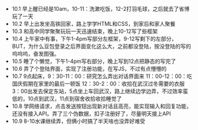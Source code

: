* 10.1 早上醒已经是10am，10-11：洗漱吃饭，12-2打羽毛球，之后就去了省博玩了一天
* 10.2 早上出发坐高铁回家，路上学学HTML和CSS，到家后和家人聚餐
* 10.3 和高中同学聚聚玩玩一天迅速结束，晚上10-12写了些框架
* 10.4 上午家中有事，下午1-4pm写部分左框架，9-12写剩下的左部分，BUT，为什么豆包登录之后界面变化这么大，之前都没登陆，按没登陆的写的呜呜呜，奋发图强。
* 10.5 睡了个懒觉，下午1-4pm写右部分，晚上写到12点把静态的写完了
* 10.6 弄了个登陆界面，实现了注册功能，在写JS，不过有点懵懵的
* 10.7 9点起床，9：30-11：00：研究怎么弄出对话界面来 11：00-12：00：吃国庆假期在家里的最后一顿饭 12：30-2：00：收拾在武汉过冬需要的衣服 3：00出发去保定东站，5点坐上车回武汉，路上继续边学边弄，不过效率蛮低的，10点到武汉，11点到宿舍收拾收拾睡觉了
* 10.8 学网络请求，点击发送按钮出现新对话且高亮，能实现输入和回复功能，还没有接入API。弄了三个伪数据，扣子注册好了，尽量明天接上API
* 10.9 8-10水课继续弄，但俩小时搞了半天啥也没弄好难受

